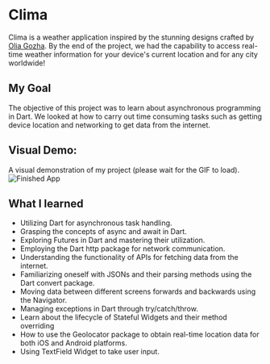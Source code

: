# Clima
Clima is a weather application inspired by the stunning designs crafted by [Olia Gozha](https://dribbble.com/shots/4663154-). By the end of the project, we had the capability to access real-time weather information for your device's current location and for any city worldwide!


## My Goal

The objective of this project was to learn about asynchronous programming in Dart. We looked at how to carry out time consuming tasks such as getting device location and networking to get data from the internet. 


## Visual Demo:

A visual demonstration of my project (please wait for the GIF to load).
![Finished App](https://github.com/londonappbrewery/Images/blob/master/clima-demo.gif)

## What I learned

- Utilizing Dart for asynchronous task handling.
- Grasping the concepts of async and await in Dart.
- Exploring Futures in Dart and mastering their utilization.
- Employing the Dart http package for network communication.
- Understanding the functionality of APIs for fetching data from the internet.
- Familiarizing oneself with JSONs and their parsing methods using the Dart convert package.
- Moving data between different screens forwards and backwards using the Navigator.
- Managing exceptions in Dart through try/catch/throw.
- Learn about the lifecycle of Stateful Widgets and their method overriding
- How to use the Geolocator package to obtain real-time location data for both iOS and Android platforms.
- Using TextField Widget to take user input.
